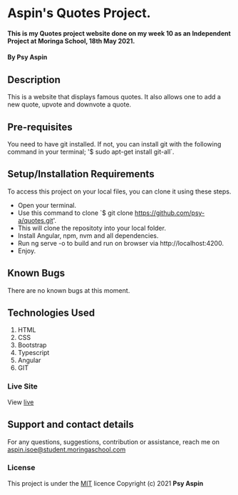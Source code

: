# Aspin's Quotes Project.
#### This is my Quotes project website done on my week 10 as an Independent Project at Moringa School, 18th May 2021.
#### By **Psy Aspin**
## Description
This is a website that displays famous quotes.
It also allows one to add a new quote, upvote and downvote a quote.
## Pre-requisites
You need to have git installed.
If not, you can install git with the following command in your terminal; '$ sudo apt-get install git-all`.
## Setup/Installation Requirements
To access this project on your local files, you can clone it using these steps.
* Open your terminal.
* Use this command to clone `$ git clone https://github.com/psy-a/quotes.git'.
* This will clone the repositoty into your local folder.
* Install Angular, npm, nvm and all dependencies.
* Run ng serve -o to build and run on browser via http://localhost:4200.
* Enjoy.
## Known Bugs
There are no known bugs at this moment.
## Technologies Used
1. HTML
2. CSS
3. Bootstrap
4. Typescript
5. Angular
6. GIT
### Live Site
View [live](https://psy-a.github.io/quotes/)
## Support and contact details
For any questions, suggestions, contribution or assistance, reach me on aspin.isoe@student.moringaschool.com
### License
This project is under the  [MIT](LICENSE) licence
Copyright (c) 2021 **Psy Aspin**
